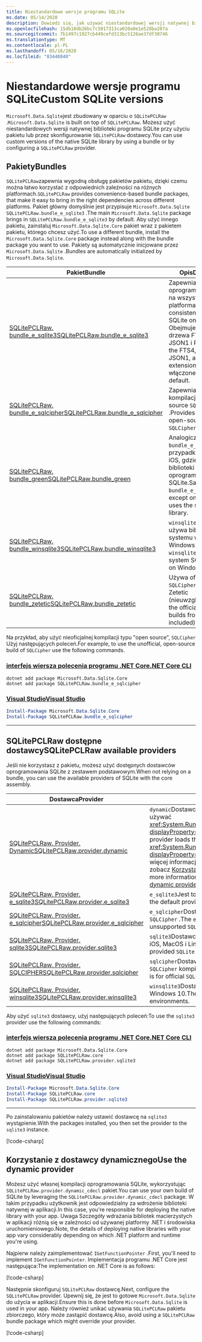 ```yaml
---
title: Niestandardowe wersje programu SQLite
ms.date: 05/14/2020
description: Dowiedz się, jak używać niestandardowej wersji natywnej biblioteki programu SQLite.
ms.openlocfilehash: 15db10db26bc7c5017313ca020a0e1e528ba207a
ms.sourcegitcommit: 7b1497c1927cb449cefd313bc5126ae37df30746
ms.translationtype: MT
ms.contentlocale: pl-PL
ms.lasthandoff: 05/16/2020
ms.locfileid: "83440840"
---
```

# <a name="custom-sqlite-versions"></a><span data-ttu-id="cbf2e-103">Niestandardowe wersje programu SQLite</span><span class="sxs-lookup"><span data-stu-id="cbf2e-103">Custom SQLite versions</span></span>

<span data-ttu-id="cbf2e-104">`Microsoft.Data.Sqlite`jest zbudowany w oparciu o `SQLitePCLRaw` .</span><span class="sxs-lookup"><span data-stu-id="cbf2e-104">`Microsoft.Data.Sqlite` is built on top of `SQLitePCLRaw`.</span></span> <span data-ttu-id="cbf2e-105">Możesz użyć niestandardowych wersji natywnej biblioteki programu SQLite przy użyciu pakietu lub przez skonfigurowanie `SQLitePCLRaw` dostawcy.</span><span class="sxs-lookup"><span data-stu-id="cbf2e-105">You can use custom versions of the native SQLite library by using a bundle or by configuring a `SQLitePCLRaw` provider.</span></span>

## <a name="bundles"></a><span data-ttu-id="cbf2e-106">Pakiety</span><span class="sxs-lookup"><span data-stu-id="cbf2e-106">Bundles</span></span>

<span data-ttu-id="cbf2e-107">`SQLitePCLRaw`zapewnia wygodną obsługę pakietów pakietu, dzięki czemu można łatwo korzystać z odpowiednich zależności na różnych platformach.</span><span class="sxs-lookup"><span data-stu-id="cbf2e-107">`SQLitePCLRaw` provides convenience-based bundle packages, that make it easy to bring in the right dependencies across different platforms.</span></span> <span data-ttu-id="cbf2e-108">Pakiet główny domyślnie jest przypisuje `Microsoft.Data.Sqlite` `SQLitePCLRaw.bundle_e_sqlite3` .</span><span class="sxs-lookup"><span data-stu-id="cbf2e-108">The main `Microsoft.Data.Sqlite` package brings in `SQLitePCLRaw.bundle_e_sqlite3` by default.</span></span> <span data-ttu-id="cbf2e-109">Aby użyć innego pakietu, zainstaluj `Microsoft.Data.Sqlite.Core` pakiet wraz z pakietem pakietu, którego chcesz użyć.</span><span class="sxs-lookup"><span data-stu-id="cbf2e-109">To use a different bundle, install the `Microsoft.Data.Sqlite.Core` package instead along with the bundle package you want to use.</span></span> <span data-ttu-id="cbf2e-110">Pakiety są automatycznie inicjowane przez `Microsoft.Data.Sqlite` .</span><span class="sxs-lookup"><span data-stu-id="cbf2e-110">Bundles are automatically initialized by `Microsoft.Data.Sqlite`.</span></span>

| <span data-ttu-id="cbf2e-111">Pakiet</span><span class="sxs-lookup"><span data-stu-id="cbf2e-111">Bundle</span></span> | <span data-ttu-id="cbf2e-112">Opis</span><span class="sxs-lookup"><span data-stu-id="cbf2e-112">Description</span></span> |
|--|--|
| [<span data-ttu-id="cbf2e-113">SQLitePCLRaw. bundle_e_sqlite3</span><span class="sxs-lookup"><span data-stu-id="cbf2e-113">SQLitePCLRaw.bundle_e_sqlite3</span></span>](https://www.nuget.org/packages/SQLitePCLRaw.bundle_e_sqlite3) | <span data-ttu-id="cbf2e-114">Zapewnia spójną wersję oprogramowania SQLite na wszystkich platformach.</span><span class="sxs-lookup"><span data-stu-id="cbf2e-114">Provides a consistent version of SQLite on all platforms.</span></span> <span data-ttu-id="cbf2e-115">Obejmuje rozszerzenia drzewa FTS4, FTS5, JSON1 i R \*.</span><span class="sxs-lookup"><span data-stu-id="cbf2e-115">Includes the FTS4, FTS5, JSON1, and R\*Tree extensions.</span></span> <span data-ttu-id="cbf2e-116">Domyślnie włączone.</span><span class="sxs-lookup"><span data-stu-id="cbf2e-116">This is the default.</span></span> |
| [<span data-ttu-id="cbf2e-117">SQLitePCLRaw. bundle_e_sqlcipher</span><span class="sxs-lookup"><span data-stu-id="cbf2e-117">SQLitePCLRaw.bundle_e_sqlcipher</span></span>](https://www.nuget.org/packages/SQLitePCLRaw.bundle_e_sqlcipher) | <span data-ttu-id="cbf2e-118">Zapewnia nieoficjalną kompilację typu open source `SQLCipher` .</span><span class="sxs-lookup"><span data-stu-id="cbf2e-118">Provides an unofficial, open-source build of `SQLCipher`.</span></span> |
| [<span data-ttu-id="cbf2e-119">SQLitePCLRaw. bundle_green</span><span class="sxs-lookup"><span data-stu-id="cbf2e-119">SQLitePCLRaw.bundle_green</span></span>](https://www.nuget.org/packages/SQLitePCLRaw.bundle_green) | <span data-ttu-id="cbf2e-120">Analogicznie jak `bundle_e_sqlite3` w przypadku systemu iOS, gdzie używa biblioteki oprogramowania SQLite.</span><span class="sxs-lookup"><span data-stu-id="cbf2e-120">Same as `bundle_e_sqlite3`, except on iOS where it uses the system SQLite library.</span></span> |
| [<span data-ttu-id="cbf2e-121">SQLitePCLRaw. bundle_winsqlite3</span><span class="sxs-lookup"><span data-stu-id="cbf2e-121">SQLitePCLRaw.bundle_winsqlite3</span></span>](https://www.nuget.org/packages/SQLitePCLRaw.bundle_winsqlite3) | <span data-ttu-id="cbf2e-122">`winsqlite3.dll`Program używa biblioteki SQLite systemu w systemie Windows 10.</span><span class="sxs-lookup"><span data-stu-id="cbf2e-122">Uses `winsqlite3.dll`, the system SQLite library on Windows 10.</span></span> |
| [<span data-ttu-id="cbf2e-123">SQLitePCLRaw. bundle_zetetic</span><span class="sxs-lookup"><span data-stu-id="cbf2e-123">SQLitePCLRaw.bundle_zetetic</span></span>](https://www.nuget.org/packages/SQLitePCLRaw.bundle_zetetic) | <span data-ttu-id="cbf2e-124">Używa oficjalnych `SQLCipher` kompilacji z Zetetic (nieuwzględnione).</span><span class="sxs-lookup"><span data-stu-id="cbf2e-124">Uses the official `SQLCipher` builds from Zetetic (not included).</span></span> |

<span data-ttu-id="cbf2e-125">Na przykład, aby użyć nieoficjalnej kompilacji typu "open source", `SQLCipher` Użyj następujących poleceń.</span><span class="sxs-lookup"><span data-stu-id="cbf2e-125">For example, to use the unofficial, open-source build of `SQLCipher` use the following commands.</span></span>

### <a name="net-core-cli"></a>[<span data-ttu-id="cbf2e-126">interfejs wiersza polecenia programu .NET Core</span><span class="sxs-lookup"><span data-stu-id="cbf2e-126">.NET Core CLI</span></span>](#tab/netcore-cli)

```dotnetcli
dotnet add package Microsoft.Data.Sqlite.Core
dotnet add package SQLitePCLRaw.bundle_e_sqlcipher
```

### <a name="visual-studio"></a>[<span data-ttu-id="cbf2e-127">Visual Studio</span><span class="sxs-lookup"><span data-stu-id="cbf2e-127">Visual Studio</span></span>](#tab/visual-studio)

``` PowerShell
Install-Package Microsoft.Data.Sqlite.Core
Install-Package SQLitePCLRaw.bundle_e_sqlcipher
```

---

## <a name="sqlitepclraw-available-providers"></a><span data-ttu-id="cbf2e-128">SQLitePCLRaw dostępne dostawcy</span><span class="sxs-lookup"><span data-stu-id="cbf2e-128">SQLitePCLRaw available providers</span></span>

<span data-ttu-id="cbf2e-129">Jeśli nie korzystasz z pakietu, możesz użyć dostępnych dostawców oprogramowania SQLite z zestawem podstawowym.</span><span class="sxs-lookup"><span data-stu-id="cbf2e-129">When not relying on a bundle, you can use the available providers of SQLite with the core assembly.</span></span>

| <span data-ttu-id="cbf2e-130">Dostawca</span><span class="sxs-lookup"><span data-stu-id="cbf2e-130">Provider</span></span> | <span data-ttu-id="cbf2e-131">Opis</span><span class="sxs-lookup"><span data-stu-id="cbf2e-131">Description</span></span> |
|--|--|
| [<span data-ttu-id="cbf2e-132">SQLitePCLRaw. Provider. Dynamic</span><span class="sxs-lookup"><span data-stu-id="cbf2e-132">SQLitePCLRaw.provider.dynamic</span></span>](https://www.nuget.org/packages/SQLitePCLRaw.provider.dynamic) | <span data-ttu-id="cbf2e-133">`dynamic`Dostawca ładuje bibliotekę natywną zamiast używać <xref:System.Runtime.InteropServices.DllImportAttribute?displayProperty=nameWithType> atrybutów.</span><span class="sxs-lookup"><span data-stu-id="cbf2e-133">The `dynamic` provider loads the native library instead of using <xref:System.Runtime.InteropServices.DllImportAttribute?displayProperty=nameWithType> attributes.</span></span> <span data-ttu-id="cbf2e-134">Aby uzyskać więcej informacji na temat korzystania z tego dostawcy, zobacz [Korzystanie z dostawcy dynamicznego](#use-the-dynamic-provider).</span><span class="sxs-lookup"><span data-stu-id="cbf2e-134">For more information on using this provider, see [use the dynamic provider](#use-the-dynamic-provider).</span></span> |
| [<span data-ttu-id="cbf2e-135">SQLitePCLRaw. Provider. e_sqlite3</span><span class="sxs-lookup"><span data-stu-id="cbf2e-135">SQLitePCLRaw.provider.e_sqlite3</span></span>](https://www.nuget.org/packages/SQLitePCLRaw.provider.e_sqlite3) | <span data-ttu-id="cbf2e-136">`e_sqlite3`Jest to domyślny dostawca.</span><span class="sxs-lookup"><span data-stu-id="cbf2e-136">The `e_sqlite3` is the default provider.</span></span> |
| [<span data-ttu-id="cbf2e-137">SQLitePCLRaw. Provider. e_sqlcipher</span><span class="sxs-lookup"><span data-stu-id="cbf2e-137">SQLitePCLRaw.provider.e_sqlcipher</span></span>](https://www.nuget.org/packages/SQLitePCLRaw.provider.e_sqlcipher) | <span data-ttu-id="cbf2e-138">`e_sqlcipher`Dostawca jest nieoficjalny i nieobsługiwany `SQLCipher` .</span><span class="sxs-lookup"><span data-stu-id="cbf2e-138">The `e_sqlcipher` provider is the unofficial and unsupported `SQLCipher`.</span></span> |
| [<span data-ttu-id="cbf2e-139">SQLitePCLRaw. Provider. sqlite3</span><span class="sxs-lookup"><span data-stu-id="cbf2e-139">SQLitePCLRaw.provider.sqlite3</span></span>](https://www.nuget.org/packages/SQLitePCLRaw.provider.sqlite3) | <span data-ttu-id="cbf2e-140">`sqlite3`Dostawca jest systemem `SQLite` dla systemów iOS, MacOS i Linux.</span><span class="sxs-lookup"><span data-stu-id="cbf2e-140">The `sqlite3` provider is a system-provided `SQLite` for iOS, macOS, and Linux.</span></span> |
| [<span data-ttu-id="cbf2e-141">SQLitePCLRaw. Provider. SQLCIPHER</span><span class="sxs-lookup"><span data-stu-id="cbf2e-141">SQLitePCLRaw.provider.sqlcipher</span></span>](https://www.nuget.org/packages/SQLitePCLRaw.provider.sqlcipher) | <span data-ttu-id="cbf2e-142">`sqlcipher`Dostawca jest przeznaczony do oficjalnych `SQLCipher` kompilacji z `Zetetic` .</span><span class="sxs-lookup"><span data-stu-id="cbf2e-142">The `sqlcipher` provider is for official `SQLCipher` builds from `Zetetic`.</span></span> |
| [<span data-ttu-id="cbf2e-143">SQLitePCLRaw. Provider. winsqlite3</span><span class="sxs-lookup"><span data-stu-id="cbf2e-143">SQLitePCLRaw.provider.winsqlite3</span></span>](https://www.nuget.org/packages/SQLitePCLRaw.provider.winsqlite3) | <span data-ttu-id="cbf2e-144">`winsqlite3`Dostawca dotyczy środowisk systemu Windows 10.</span><span class="sxs-lookup"><span data-stu-id="cbf2e-144">The `winsqlite3` provider is for Windows 10 environments.</span></span> |

<span data-ttu-id="cbf2e-145">Aby użyć `sqlite3` dostawcy, użyj następujących poleceń:</span><span class="sxs-lookup"><span data-stu-id="cbf2e-145">To use the `sqlite3` provider use the following commands:</span></span>

### <a name="net-core-cli"></a>[<span data-ttu-id="cbf2e-146">interfejs wiersza polecenia programu .NET Core</span><span class="sxs-lookup"><span data-stu-id="cbf2e-146">.NET Core CLI</span></span>](#tab/netcore-cli)

```dotnetcli
dotnet add package Microsoft.Data.Sqlite.Core
dotnet add package SQLitePCLRaw.core
dotnet add package SQLitePCLRaw.provider.sqlite3
```

### <a name="visual-studio"></a>[<span data-ttu-id="cbf2e-147">Visual Studio</span><span class="sxs-lookup"><span data-stu-id="cbf2e-147">Visual Studio</span></span>](#tab/visual-studio)

``` PowerShell
Install-Package Microsoft.Data.Sqlite.Core
Install-Package SQLitePCLRaw.core
Install-Package SQLitePCLRaw.provider.sqlite3
```

---

<span data-ttu-id="cbf2e-148">Po zainstalowaniu pakietów należy ustawić dostawcę na `sqlite3` wystąpienie.</span><span class="sxs-lookup"><span data-stu-id="cbf2e-148">With the packages installed, you then set the provider to the `sqlite3` instance.</span></span>

[!code-csharp[](../../../../samples/snippets/standard/data/sqlite/SqliteProviderSample/Program.cs)]

## <a name="use-the-dynamic-provider"></a><span data-ttu-id="cbf2e-149">Korzystanie z dostawcy dynamicznego</span><span class="sxs-lookup"><span data-stu-id="cbf2e-149">Use the dynamic provider</span></span>

<span data-ttu-id="cbf2e-150">Możesz użyć własnej kompilacji oprogramowania SQLite, wykorzystując `SQLitePCLRaw.provider.dynamic_cdecl` pakiet.</span><span class="sxs-lookup"><span data-stu-id="cbf2e-150">You can use your own build of SQLite by leveraging the `SQLitePCLRaw.provider.dynamic_cdecl` package.</span></span> <span data-ttu-id="cbf2e-151">W takim przypadku użytkownik jest odpowiedzialny za wdrożenie biblioteki natywnej w aplikacji.</span><span class="sxs-lookup"><span data-stu-id="cbf2e-151">In this case, you're responsible for deploying the native library with your app.</span></span> <span data-ttu-id="cbf2e-152">Uwaga Szczegóły wdrażania bibliotek macierzystych w aplikacji różnią się w zależności od używanej platformy .NET i środowiska uruchomieniowego.</span><span class="sxs-lookup"><span data-stu-id="cbf2e-152">Note, the details of deploying native libraries with your app vary considerably depending on which .NET platform and runtime you're using.</span></span>

<span data-ttu-id="cbf2e-153">Najpierw należy zaimplementować `IGetFunctionPointer` .</span><span class="sxs-lookup"><span data-stu-id="cbf2e-153">First, you'll need to implement `IGetFunctionPointer`.</span></span> <span data-ttu-id="cbf2e-154">Implementacja programu .NET Core jest następująca:</span><span class="sxs-lookup"><span data-stu-id="cbf2e-154">The implementation on .NET Core is as follows:</span></span>

[!code-csharp[](../../../../samples/snippets/standard/data/sqlite/SystemLibrarySample/Program.cs?name=snippet_NativeLibraryAdapter)]

<span data-ttu-id="cbf2e-155">Następnie skonfiguruj `SQLitePCLRaw` dostawcę.</span><span class="sxs-lookup"><span data-stu-id="cbf2e-155">Next, configure the `SQLitePCLRaw` provider.</span></span> <span data-ttu-id="cbf2e-156">Upewnij się, że jest to gotowe `Microsoft.Data.Sqlite` do użycia w aplikacji.</span><span class="sxs-lookup"><span data-stu-id="cbf2e-156">Ensure this is done before `Microsoft.Data.Sqlite` is used in your app.</span></span> <span data-ttu-id="cbf2e-157">Należy również unikać używania `SQLitePCLRaw` pakietu zbiorczego, który może zastąpić dostawcę.</span><span class="sxs-lookup"><span data-stu-id="cbf2e-157">Also, avoid using a `SQLitePCLRaw` bundle package which might override your provider.</span></span>

[!code-csharp[](../../../../samples/snippets/standard/data/sqlite/SystemLibrarySample/Program.cs?name=snippet_SetProvider)]
